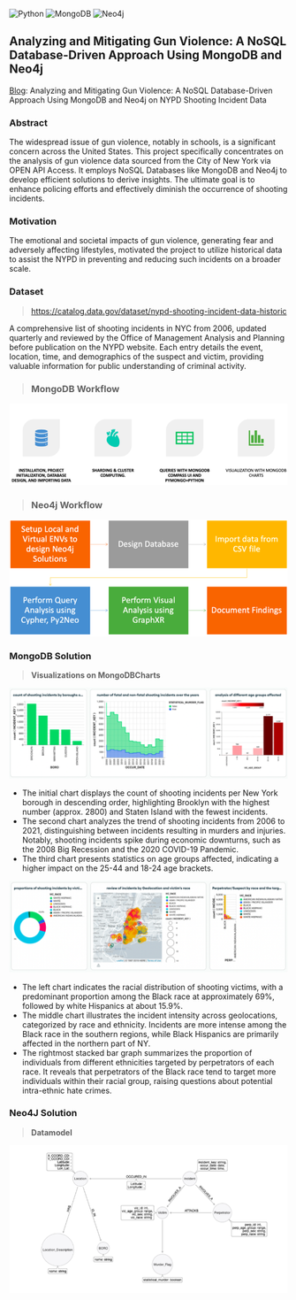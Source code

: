 ![Python](https://img.shields.io/badge/python-3670A0?style=for-the-badge&logo=python&logoColor=ffdd54) ![MongoDB](https://img.shields.io/badge/MongoDB-%2347A248?style=for-the-badge&logo=mongodb&logoColor=white) ![Neo4j](https://img.shields.io/badge/Neo4j-%234581C3?style=for-the-badge&logo=neo4j&logoColor=white)

## Analyzing and Mitigating Gun Violence: A NoSQL Database-Driven Approach Using MongoDB and Neo4j
[Blog](https://medium.com/@sachinsm2022/accelerating-data-analytics-with-nosql-database-solutions-mongodb-and-neo4j-aa7f358d540): Analyzing and Mitigating Gun Violence: A NoSQL Database-Driven Approach Using MongoDB and Neo4j on NYPD Shooting Incident Data

### Abstract
The widespread issue of gun violence, notably in schools, is a significant concern across the United States. This project specifically concentrates on the analysis of gun violence data sourced from the City of New York via OPEN API Access. It employs NoSQL Databases like MongoDB and Neo4j to develop efficient solutions to derive insights. The ultimate goal is to enhance policing efforts and effectively diminish the occurrence of shooting incidents.

### Motivation
The emotional and societal impacts of gun violence, generating fear and adversely affecting lifestyles, motivated the project to utilize historical data to assist the NYPD in preventing and reducing such incidents on a broader scale.

### Dataset
> https://catalog.data.gov/dataset/nypd-shooting-incident-data-historic

A comprehensive list of shooting incidents in NYC from 2006, updated quarterly and reviewed by the Office of Management Analysis and Planning before publication on the NYPD website. Each entry details the event, location, time, and demographics of the suspect and victim, providing valuable information for public understanding of criminal activity.

> ### MongoDB Workflow
<img align="centre" src="Images/mongodb_flowchart.png">

> ### Neo4j Workflow
<img align="centre" src="Images/neo4j_flowchart.png">

### MongoDB Solution
> **Visualizations on MongoDBCharts**

<img align="centre" src="Images/mongo1.png">

- The initial chart displays the count of shooting incidents per New York borough in descending order, highlighting Brooklyn with the highest number (approx. 2800) and Staten Island with the fewest incidents.
- The second chart analyzes the trend of shooting incidents from 2006 to 2021, distinguishing between incidents resulting in murders and injuries. Notably, shooting incidents spike during economic downturns, such as the 2008 Big Recession and the 2020 COVID-19 Pandemic.
- The third chart presents statistics on age groups affected, indicating a higher impact on the 25-44 and 18-24 age brackets.

<img align="centre" src="Images/mongo2.png">

- The left chart indicates the racial distribution of shooting victims, with a predominant proportion among the Black race at approximately 69%, followed by white Hispanics at about 15.9%.
- The middle chart illustrates the incident intensity across geolocations, categorized by race and ethnicity. Incidents are more intense among the Black race in the southern regions, while Black Hispanics are primarily affected in the northern part of NY.
- The rightmost stacked bar graph summarizes the proportion of individuals from different ethnicities targeted by perpetrators of each race. It reveals that perpetrators of the Black race tend to target more individuals within their racial group, raising questions about potential intra-ethnic hate crimes.


### Neo4J Solution

> **Datamodel**
<img align="centre" src="Images/neo4j_datamodel.png">




